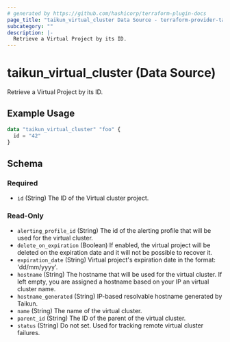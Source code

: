```yaml
---
# generated by https://github.com/hashicorp/terraform-plugin-docs
page_title: "taikun_virtual_cluster Data Source - terraform-provider-taikun"
subcategory: ""
description: |-
  Retrieve a Virtual Project by its ID.
---
```


# taikun_virtual_cluster (Data Source)

Retrieve a Virtual Project by its ID.

## Example Usage

```terraform
data "taikun_virtual_cluster" "foo" {
  id = "42"
}
```

<!-- schema generated by tfplugindocs -->
## Schema

### Required

- `id` (String) The ID of the Virtual cluster project.

### Read-Only

- `alerting_profile_id` (String) The id of the alerting profile that will be used for the virtual cluster.
- `delete_on_expiration` (Boolean) If enabled, the virtual project will be deleted on the expiration date and it will not be possible to recover it.
- `expiration_date` (String) Virtual project's expiration date in the format: 'dd/mm/yyyy'.
- `hostname` (String) The hostname that will be used for the virtual cluster. If left empty, you are assigned a hostname based on your IP an virtual cluster name.
- `hostname_generated` (String) IP-based resolvable hostname generated by Taikun.
- `name` (String) The name of the virtual cluster.
- `parent_id` (String) The ID of the parent of the virtual cluster.
- `status` (String) Do not set. Used for tracking remote virtual cluster failures.
